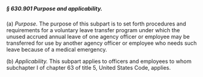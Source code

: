 ##### § 630.901 Purpose and applicability. #####

(a) *Purpose.* The purpose of this subpart is to set forth procedures and requirements for a voluntary leave transfer program under which the unused accrued annual leave of one agency officer or employee may be transferred for use by another agency officer or employee who needs such leave because of a medical emergency.

(b) *Applicability.* This subpart applies to officers and employees to whom subchapter I of chapter 63 of title 5, United States Code, applies.